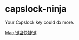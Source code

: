 # capslock-ninja
Your Capslock key could do more.

[Mac 键盘快捷键](https://support.apple.com/zh-cn/HT201236)
